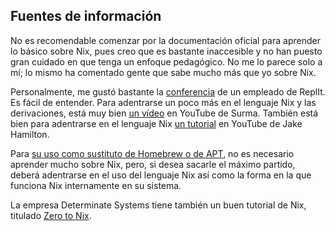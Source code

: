


## Fuentes de información

No es recomendable comenzar por la documentación oficial para aprender lo
básico sobre Nix, pues creo que es bastante inaccesible y no han puesto gran
cuidado en que tenga un enfoque pedagógico. No me lo parece solo a mí; lo
mismo ha comentado gente que sabe mucho más que yo sobre Nix.

Personalmente, me gustó bastante la [conferencia][conferencia-replit] de un
empleado de ReplIt. Es fácil de entender. Para adentrarse un poco más en el
lenguaje Nix y las derivaciones, está muy bien [un vídeo][tutorial-surma-yt]
en YouTube de Surma. También está bien para adentrarse en el lenguaje Nix
[un tutorial][tuto-nix-from-nothing] en YouTube de Jake Hamilton.

[conferencia-replit]: https://www.youtube.com/watch?v=TsZte_9GfPE
[tutorial-surma-yt]: https://www.youtube.com/watch?v=5D3nUU1OVx8
[tuto-nix-from-nothing]: https://www.youtube.com/watch?v=t8ydCYe9Y3M

Para [su uso como sustituto de Homebrew o de
APT](#uso-como-gestor-de-paquetes), no es necesario aprender mucho sobre
Nix, pero, si desea sacarle el máximo partido, deberá adentrarse en el uso
del lenguaje Nix así como la forma en la que funciona Nix internamente en su
sistema.

La empresa Determinate Systems tiene también un buen tutorial de Nix,
titulado [Zero to Nix][].

[Zero to Nix]: https://zero-to-nix.com/




